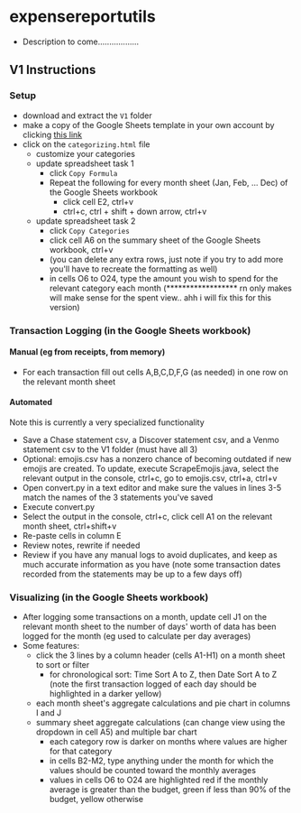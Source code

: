 # expensereportutils
* Description to come..................

## V1 Instructions
### Setup
* download and extract the `V1` folder
* make a copy of the Google Sheets template in your own account by clicking [this link](https://docs.google.com/spreadsheets/d/103QHBMYBoI8n6MZCgLJl2yzjwSCeDDdJxejeyd8QNSE/copy)
* click on the `categorizing.html` file
  * customize your categories
  * update spreadsheet task 1
    * click `Copy Formula`
    * Repeat the following for every month sheet (Jan, Feb, ... Dec) of the Google Sheets workbook
      * click cell E2, ctrl+v
      * ctrl+c, ctrl + shift + down arrow, ctrl+v
  * update spreadsheet task 2
    * click `Copy Categories`
    * click cell A6 on the summary sheet of the Google Sheets workbook, ctrl+v
    * (you can delete any extra rows, just note if you try to add more you'll have to recreate the formatting as well)
    * in cells O6 to O24, type the amount you wish to spend for the relevant category each month (****************** rn only makes will make sense for the spent view.. ahh i will fix this for this version)
### Transaction Logging (in the Google Sheets workbook)
#### Manual (eg from receipts, from memory)
* For each transaction fill out cells A,B,C,D,F,G (as needed) in one row on the relevant month sheet
#### Automated
Note this is currently a very specialized functionality
* Save a Chase statement csv, a Discover statement csv, and a Venmo statement csv to the V1 folder (must have all 3)
* Optional: emojis.csv has a nonzero chance of becoming outdated if new emojis are created. To update, execute ScrapeEmojis.java, select the relevant output in the console, ctrl+c, go to emojis.csv, ctrl+a, ctrl+v
* Open convert.py in a text editor and make sure the values in lines 3-5 match the names of the 3 statements you've saved
* Execute convert.py
* Select the output in the console, ctrl+c, click cell A1 on the relevant month sheet, ctrl+shift+v
* Re-paste cells in column E
* Review notes, rewrite if needed
* Review if you have any manual logs to avoid duplicates, and keep as much accurate information as you have (note some transaction dates recorded from the statements may be up to a few days off)
### Visualizing (in the Google Sheets workbook)
* After logging some transactions on a month, update cell J1 on the relevant month sheet to the number of days' worth of data has been logged for the month (eg used to calculate per day averages)
* Some features:
  * click the 3 lines by a column header (cells A1-H1) on a month sheet to sort or filter
    * for chronological sort: Time Sort A to Z, then Date Sort A to Z (note the first transaction logged of each day should be highlighted in a darker yellow)
  * each month sheet's aggregate calculations and pie chart in columns I and J
  * summary sheet aggregate calculations (can change view using the dropdown in cell A5) and multiple bar chart
    * each category row is darker on months where values are higher for that category
    * in cells B2-M2, type anything under the month for which the values should be counted toward the monthly averages
    * values in cells O6 to O24 are highlighted red if the monthly average is greater than the budget, green if less than 90% of the budget, yellow otherwise
